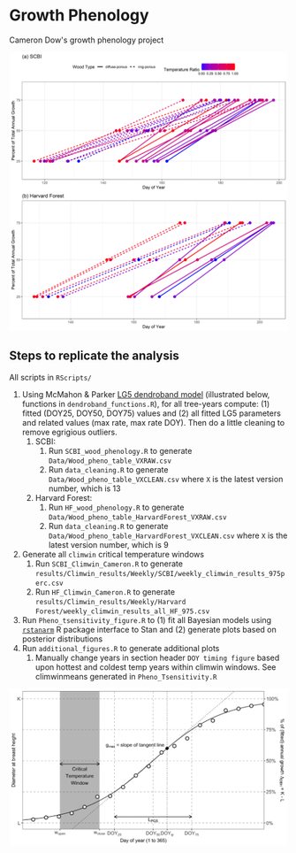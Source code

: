 # Growth Phenology

Cameron Dow's growth phenology project

![](doc/manuscript/tables_figures/DOYtiming_allyears.png)



## Steps to replicate the analysis

All scripts in `RScripts/`

1. Using McMahon & Parker [LG5 dendroband model](https://github.com/seanmcm/RDendrom) (illustrated below, functions in `dendroband_functions.R`), for all tree-years compute: (1) fitted (DOY25, DOY50, DOY75) values and (2) all fitted LG5 parameters and related values (max rate, max rate DOY). Then do a little cleaning to remove egrigious outliers.
    1. SCBI: 
        1. Run `SCBI_wood_phenology.R` to generate `Data/Wood_pheno_table_VXRAW.csv` 
        1. Run `data_cleaning.R` to generate `Data/Wood_pheno_table_VXCLEAN.csv` where `X` is the latest version number, which is 13
    1. Harvard Forest:
        1. Run `HF_wood_phenology.R` to generate `Data/Wood_pheno_table_HarvardForest_VXRAW.csv`
        1. Run `data_cleaning.R` to generate `Data/Wood_pheno_table_HarvardForest_VXCLEAN.csv` where `X` is the latest version number, which is 9
2. Generate all `climwin` critical temperature windows
    1. Run `SCBI_Climwin_Cameron.R` to generate `results/Climwin_results/Weekly/SCBI/weekly_climwin_results_975perc.csv`
    1. Run `HF_Climwin_Cameron.R` to generate `results/Climwin_results/Weekly/Harvard Forest/weekly_climwin_results_all_HF_975.csv`
3. Run `Pheno_tsensitivity_figure.R` to (1) fit all Bayesian models using [`rstanarm`](https://mc-stan.org/users/interfaces/rstanarm) R package interface to Stan and (2) generate plots based on posterior distributions
4. Run `additional_figures.R` to generate additional plots
    1. Manually change years in section header `DOY timing figure` based upon hottest and coldest temp years within climwin windows. See climwinmeans generated in             `Pheno_Tsensitivity.R`

![](doc/manuscript/tables_figures/schematic.png)
